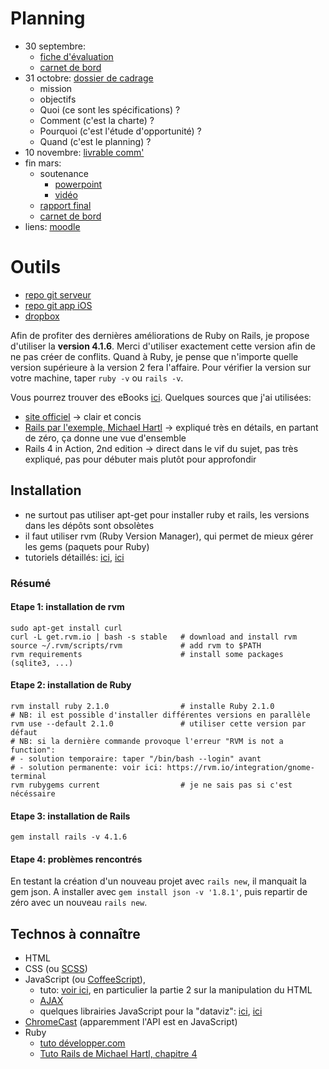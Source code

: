 Planning
========
* 30 septembre:
    * [fiche d'évaluation](http://learning.esiea.fr/mod/assign/view.php?id=1925)
    * [carnet de bord](http://learning.esiea.fr/mod/assign/view.php?id=1926)
* 31 octobre: [dossier de cadrage](http://learning.esiea.fr/mod/assign/view.php?id=1918)
    * mission
    * objectifs
    * Quoi (ce sont les spécifications) ?
    * Comment  (c'est la charte) ?
    * Pourquoi (c'est l'étude d'opportunité) ?
    * Quand (c'est le planning) ?
* 10 novembre: [livrable comm'](http://learning.esiea.fr/mod/assign/view.php?id=1922)
* fin mars:
    * soutenance
        * [powerpoint](http://learning.esiea.fr/mod/assign/view.php?id=1921)
        * [vidéo](http://learning.esiea.fr/mod/assign/view.php?id=1923)
    * [rapport final](http://learning.esiea.fr/mod/assign/view.php?id=1920)
    * [carnet de bord](http://learning.esiea.fr/mod/assign/view.php?id=1924)
* liens:
  [moodle](http://learning.esiea.fr/course/view.php?id=114)



Outils
======

* [repo git serveur](https://github.com/vmarquet/bartendr-server)
* [repo git app iOS](https://github.com/vmarquet/bartendr-iphone)
* [dropbox](https://www.dropbox.com/sh/msamrpxkaoui7ee/AABq-7guhfGODuuogzNg-yNLa?dl=0)

Afin de profiter des dernières améliorations de Ruby on Rails, je propose d'utiliser la **version 4.1.6**. Merci d'utiliser exactement cette version afin de ne pas créer de conflits. Quand à Ruby, je pense que n'importe quelle version supérieure à la version 2 fera l'affaire. Pour vérifier la version sur votre machine, taper `ruby -v` ou `rails -v`.

Vous pourrez trouver des eBooks [ici](https://torrentz.eu/search?f=rails+4). Quelques sources que j'ai utilisées:

* [site officiel](http://guides.rubyonrails.org/getting_started.html)
  -> clair et concis
* [Rails par l'exemple, Michael Hartl](https://www.railstutorial.org/book)
  -> expliqué très en détails, en partant de zéro, ça donne une vue d'ensemble
* Rails 4 in Action, 2nd edition
  -> direct dans le vif du sujet, pas très expliqué, pas pour débuter mais plutôt pour approfondir


Installation
------------
* ne surtout pas utiliser apt-get pour installer ruby et rails, les versions dans les dépôts sont obsolètes
* il faut utiliser rvm (Ruby Version Manager), qui permet de mieux gérer les gems (paquets pour Ruby)
* tutoriels détaillés: [ici](http://ryanbigg.com/2010/12/ubuntu-ruby-rvm-rails-and-you/),
  [ici](https://www.digitalocean.com/community/tutorials/how-to-install-ruby-on-rails-on-ubuntu-12-04-lts-precise-pangolin-with-rvm)

### Résumé

#### Etape 1: installation de rvm
```
sudo apt-get install curl
curl -L get.rvm.io | bash -s stable   # download and install rvm
source ~/.rvm/scripts/rvm             # add rvm to $PATH
rvm requirements                      # install some packages (sqlite3, ...)
```

#### Etape 2: installation de Ruby
```
rvm install ruby 2.1.0                # installe Ruby 2.1.0
# NB: il est possible d'installer différentes versions en parallèle
rvm use --default 2.1.0               # utiliser cette version par défaut
# NB: si la dernière commande provoque l'erreur "RVM is not a function":
# - solution temporaire: taper "/bin/bash --login" avant
# - solution permanente: voir ici: https://rvm.io/integration/gnome-terminal
rvm rubygems current                  # je ne sais pas si c'est nécéssaire
```

#### Etape 3: installation de Rails
```
gem install rails -v 4.1.6
```

#### Etape 4: problèmes rencontrés
En testant la création d'un nouveau projet avec `rails new`, il manquait la gem json. A installer avec `gem install json -v '1.8.1'`, puis repartir de zéro avec un nouveau `rails new`.



Technos à connaître
-------------------
* HTML
* CSS (ou [SCSS](http://sass-lang.com/))
* JavaScript (ou [CoffeeScript](http://coffeescript.org/)), 
    * tuto: [voir ici](http://fr.openclassrooms.com/informatique/cours/dynamisez-vos-sites-web-avec-javascript), en particulier la partie 2 sur la manipulation du HTML
    * [AJAX](http://fr.openclassrooms.com/informatique/cours/dynamisez-vos-sites-web-avec-javascript/l-ajax-qu-est-ce-que-c-est)
    * quelques librairies JavaScript pour la "dataviz":
      [ici](http://www.mathieurobin.com/2012/05/realiser-des-graphiques-avec-javascript/),
      [ici](http://selection.datavisualization.ch/)
* [ChromeCast](http://chromecasthub.com/developers/)
  (apparemment l'API est en JavaScript)
* Ruby
    * [tuto développer.com](http://pbnaigeon.developpez.com/tutoriel/ruby/premiers-pas-avec-ruby/#LIII)
    * [Tuto Rails de Michael Hartl, chapitre 4](https://www.railstutorial.org/book/rails_flavored_ruby)

